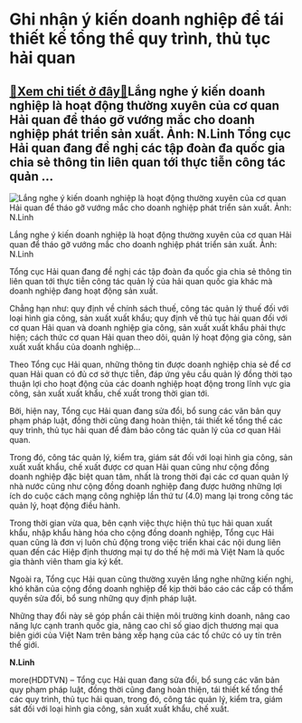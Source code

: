 Ghi nhận ý kiến doanh nghiệp để tái thiết kế tổng thể quy trình, thủ tục hải quan
=================================================================================

[:gift:Xem chi tiết ở đây:gift:](https://hddtvn.com/ghi-nhan-y-kien-doanh-nghiep-de-tai-thiet-ke-tong-the-quy-trinh-thu-tuc-hai-quan-2/)Lắng nghe ý kiến doanh nghiệp là hoạt động thường xuyên của cơ quan Hải quan để tháo gỡ vướng mắc cho doanh nghiệp phát triển sản xuất. Ảnh: N.Linh Tổng cục Hải quan đang đề nghị các tập đoàn đa quốc gia chia sẻ thông tin liên quan tới thực tiễn công tác quản …
---------------------------------------------------------------------------------------------------------------------------------------------------------------------------------------------------------------------------------------------------------------------





![Lắng nghe ý kiến doanh nghiệp là hoạt động thường xuyên của cơ quan Hải quan để tháo gỡ vướng mắc cho doanh nghiệp phát triển sản xuất. Ảnh: N.Linh](https://hddtvn.com/wp-content/uploads/2021/01/0540_IMG_0181.jpg "Lắng nghe ý kiến doanh nghiệp là hoạt động thường xuyên của cơ quan Hải quan để tháo gỡ vướng mắc cho doanh nghiệp phát triển sản xuất. Ảnh: N.Linh")


Lắng nghe ý kiến doanh nghiệp là hoạt động thường xuyên của cơ quan Hải quan để tháo gỡ vướng mắc cho doanh nghiệp phát triển sản xuất. Ảnh: N.Linh



Tổng cục Hải quan đang đề nghị các tập đoàn đa quốc gia chia sẻ thông tin liên quan tới thực tiễn công tác quản lý của hải quan quốc gia khác mà doanh nghiệp đang hoạt động sản xuất.


Chẳng hạn như: quy định về chính sách thuế, công tác quản lý thuế đối với loại hình gia công, sản xuất xuất khẩu; quy định về thủ tục hải quan đối với cơ quan Hải quan và doanh nghiệp gia công, sản xuất xuất khẩu phải thực hiện; cách thức cơ quan Hải quan theo dõi, quản lý hoạt động gia công, sản xuất xuất khẩu của doanh nghiệp…


Theo Tổng cục Hải quan, những thông tin được doanh nghiệp chia sẻ để cơ quan Hải quan có đủ cơ sở thực tiễn, đáp ứng yêu cầu quản lý đồng thời tạo thuận lợi cho hoạt động của các doanh nghiệp hoạt động trong lĩnh vực gia công, sản xuất xuất khẩu, chế xuất trong thời gian tới.


Bởi, hiện nay, Tổng cục Hải quan đang sửa đổi, bổ sung các văn bản quy phạm pháp luật, đồng thời cũng đang hoàn thiện, tái thiết kế tổng thể các quy trình, thủ tục hải quan để đảm bảo công tác quản lý của cơ quan Hải quan.


Trong đó, công tác quản lý, kiểm tra, giám sát đối với loại hình gia công, sản xuất xuất khẩu, chế xuất được cơ quan Hải quan cũng như cộng đồng doanh nghiệp đặc biệt quan tâm, nhất là trong thời đại các cơ quan quản lý nhà nước cũng như cộng đồng doanh nghiệp đang được hưởng những lợi ích do cuộc cách mạng công nghiệp lần thứ tư (4.0) mang lại trong công tác quản lý, hoạt động điều hành.


Trong thời gian vừa qua, bên cạnh việc thực hiện thủ tục hải quan xuất khẩu, nhập khẩu hàng hóa cho cộng đồng doanh nghiệp, Tổng cục Hải quan cũng là đơn vị luôn chủ động trong việc triển khai các nội dung liên quan đến các Hiệp định thương mại tự do thế hệ mới mà Việt Nam là quốc gia thành viên tham gia ký kết.


Ngoài ra, Tổng cục Hải quan cũng thường xuyên lắng nghe những kiến nghị, khó khăn của cộng đồng doanh nghiệp để kịp thời báo cáo các cấp có thẩm quyền sửa đổi, bổ sung những quy định pháp luật.


Những thay đổi này sẽ góp phần cải thiện môi trường kinh doanh, nâng cao năng lực cạnh tranh quốc gia, nâng cao chỉ số giao dịch thương mại qua biên giới của Việt Nam trên bảng xếp hạng của các tổ chức có uy tín trên thế giới.




**N.Linh**



more(HDDTVN) – Tổng cục Hải quan đang sửa đổi, bổ sung các văn bản quy phạm pháp luật, đồng thời cũng đang hoàn thiện, tái thiết kế tổng thể các quy trình, thủ tục hải quan, trong đó, công tác quản lý, kiểm tra, giám sát đối với loại hình gia công, sản xuất xuất khẩu, chế xuất.


